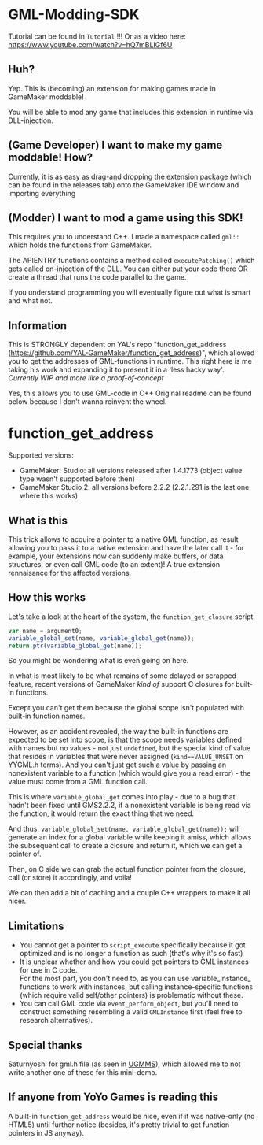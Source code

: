 # GML-Modding-SDK

Tutorial can be found in `Tutorial` !!!
Or as a video here:
https://www.youtube.com/watch?v=hQ7mBLIGf6U

## Huh?
Yep. This is (becoming) an extension for making games made in GameMaker moddable!

You will be able to mod any game that includes this extension in runtime via DLL-injection.
## (Game Developer) I want to make my game moddable! How?
Currently, it is as easy as drag-and dropping the extension package (which can be found in the releases tab)
onto the GameMaker IDE window and importing everything

## (Modder) I want to mod a game using this SDK!
This requires you to understand C++.
I made a namespace called `gml::` which holds the functions from GameMaker.

The APIENTRY functions contains a method called `executePatching()` which gets called on-injection of the DLL.
You can either put your code there OR create a thread that runs the code parallel to the game.

If you understand programming you will eventually figure out what is smart and what not.

## Information
This is STRONGLY dependent on YAL's repo "function_get_address (https://github.com/YAL-GameMaker/function_get_address)", 
which allowed you to get the addresses of GML-functions in runtime.
This right here is me taking his work and expanding it to present it in a 'less hacky way'.
*Currently WIP and more like a proof-of-concept*

Yes, this allows you to use GML-code in C++
Original readme can be found below because I don't wanna reinvent the wheel.



# function_get_address
Supported versions:

* GameMaker: Studio: all versions released after 1.4.1773 (object value type wasn't supported before then)
* GameMaker Studio 2: all versions before 2.2.2 (2.2.1.291 is the last one where this works)

## What is this
This trick allows to acquire a pointer to a native GML function, as result allowing you to pass it to a native extension
and have the later call it - for example, your extensions now can suddenly make buffers, or data structures, or even call
GML code (to an extent)! A true extension rennaisance for the affected versions.

## How this works
Let's take a look at the heart of the system, the `function_get_closure` script
```js
var name = argument0;
variable_global_set(name, variable_global_get(name));
return ptr(variable_global_get(name));
```
So you might be wondering what is even going on here.

In what is most likely to be what remains of some delayed or scrapped feature,
recent versions of GameMaker _kind of_ support C closures for built-in functions.

Except you can't get them because the global scope isn't populated with built-in function names.

However, as an accident revealed, the way the built-in functions are expected to be set into scope,
is that the scope needs variables defined with names but no values - not just `undefined`, but the
special kind of value that resides in variables that were never assigned (`kind==VALUE_UNSET` on YYGML.h terms).
And you can't just get such a value by passing an nonexistent variable to a function (which would give you a read error) -
the value must come from a GML function call.

This is where `variable_global_get` comes into play - due to a bug that hadn't been fixed until GMS2.2.2,
if a nonexistent variable is being read via the function, it would return the exact thing that we need.

And thus, `variable_global_set(name, variable_global_get(name));` will generate an index for a global variable
while keeping it amiss, which allows the subsequent call to create a closure and return it, which we can get a pointer of.

Then, on C side we can grab the actual function pointer from the closure, call (or store) it accordingly, and voila!

We can then add a bit of caching and a couple C++ wrappers to make it all nicer.

## Limitations
* You cannot get a pointer to `script_execute` specifically because it got optimized and is no longer a function as such
  (that's why it's so fast)
* It is unclear whether and how you could get pointers to GML instances for use in C code.  
  For the most part, you don't need to, as you can use variable_instance_ functions to work with instances,
  but calling instance-specific functions (which require valid self/other pointers) is problematic without these.
* You can call GML code via `event_perform_object`, but you'll need to construct something resembling a valid `GMLInstance` first
  (feel free to research alternatives).

## Special thanks
Saturnyoshi for gml.h file (as seen in [UGMMS](https://github.com/Saturnyoshi/UGMMS)),
which allowed me to not write another one of these for this mini-demo.

## If anyone from YoYo Games is reading this
A built-in `function_get_address` would be nice, even if it was native-only (no HTML5) until further notice
(besides, it's pretty trivial to get function pointers in JS anyway).

